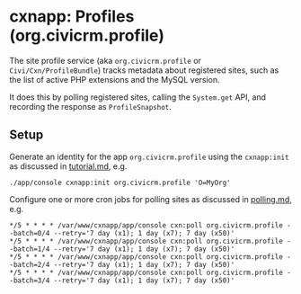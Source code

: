 # cxnapp: Profiles (org.civicrm.profile)

The site profile service (aka `org.civicrm.profile` or
`Civi/Cxn/ProfileBundle`) tracks metadata about registered sites, such as
the list of active PHP extensions and the MySQL version.

It does this by polling registered sites, calling the `System.get` API,
and recording the response as `ProfileSnapshot`.

## Setup

Generate an identity for the app `org.civicrm.profile` using the `cxnapp:init` as discussed in [tutorial.md](../../../../doc/tutorial.md), e.g.

```
./app/console cxnapp:init org.civicrm.profile 'O=MyOrg'
```

Configure one or more cron jobs for polling sites as discussed in [polling.md](../../../../doc/polling.md), e.g.

```
*/5 * * * * /var/www/cxnapp/app/console cxn:poll org.civicrm.profile --batch=0/4 --retry='7 day (x1); 1 day (x7); 7 day (x50)'
*/5 * * * * /var/www/cxnapp/app/console cxn:poll org.civicrm.profile --batch=1/4 --retry='7 day (x1); 1 day (x7); 7 day (x50)'
*/5 * * * * /var/www/cxnapp/app/console cxn:poll org.civicrm.profile --batch=2/4 --retry='7 day (x1); 1 day (x7); 7 day (x50)'
*/5 * * * * /var/www/cxnapp/app/console cxn:poll org.civicrm.profile --batch=3/4 --retry='7 day (x1); 1 day (x7); 7 day (x50)'
```
